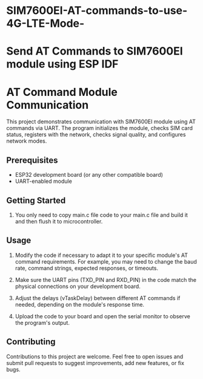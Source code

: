 # SIM7600EI-AT-commands-to-use-4G-LTE-Mode-

# Send AT Commands to SIM7600EI module using ESP IDF

# AT Command Module Communication

This project demonstrates communication with SIM7600EI module  using AT commands via UART. The program initializes the module, checks SIM card status, registers with the network, checks signal quality, and configures network modes.

## Prerequisites

- ESP32  development board (or any other compatible board)
- UART-enabled module

## Getting Started
 
 1. You only need to copy main.c file code to your main.c file and build it and then flush it to microcontroller.

## Usage

1. Modify the code if necessary to adapt it to your specific module's AT command requirements. For example, you may need to change the baud rate, command strings, expected responses, or timeouts.

2. Make sure the UART pins (TXD_PIN and RXD_PIN) in the code match the physical connections on your development board.

3. Adjust the delays (vTaskDelay) between different AT commands if needed, depending on the module's response time.

4. Upload the code to your board and open the serial monitor to observe the program's output.

## Contributing

Contributions to this project are welcome. Feel free to open issues and submit pull requests to suggest improvements, add new features, or fix bugs.

